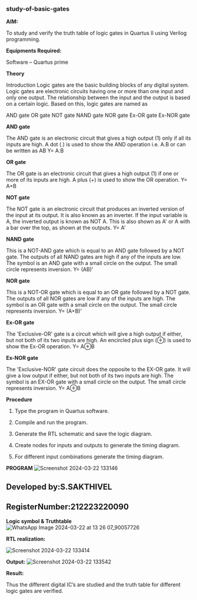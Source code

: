 ### study-of-basic-gates

**AIM:** 

To study and verify the truth table of logic gates in Quartus II using Verilog programming.

**Equipments Required:**

Software – Quartus prime 

**Theory**

Introduction Logic gates are the basic building blocks of any digital system. Logic gates are electronic circuits having one or more than one input and only one output. The relationship between the input and the output is based on a certain logic. Based on this, logic gates are named as

AND gate OR gate NOT gate NAND gate NOR gate Ex-OR gate Ex-NOR gate

**AND gate**

The AND gate is an electronic circuit that gives a high output (1) only if all its inputs are high. A dot (.) is used to show the AND operation i.e. A.B or can be written as AB
Y= A.B

**OR gate** 

The OR gate is an electronic circuit that gives a high output (1) if one or more of its inputs are high. A plus (+) is used to show the OR operation.
Y= A+B

**NOT gate**

The NOT gate is an electronic circuit that produces an inverted version of the input at its output. It is also known as an inverter. If the input variable is A, the inverted output is known as NOT A. This is also shown as A' or A with a bar over the top, as shown at the outputs.
Y= A'

**NAND gate**

This is a NOT-AND gate which is equal to an AND gate followed by a NOT gate. The outputs of all NAND gates are high if any of the inputs are low. The symbol is an AND gate with a small circle on the output. The small circle represents inversion.
Y= (AB)’

**NOR gate**

This is a NOT-OR gate which is equal to an OR gate followed by a NOT gate. The outputs of all NOR gates are low if any of the inputs are high. The symbol is an OR gate with a small circle on the output. The small circle represents inversion.
Y= (A+B)’

**Ex-OR gate**

The 'Exclusive-OR' gate is a circuit which will give a high output if either, but not both of its two inputs are high. An encircled plus sign (⊕) is used to show the Ex-OR operation.
Y= A⊕B

**Ex-NOR gate**

The 'Exclusive-NOR' gate circuit does the opposite to the EX-OR gate. It will give a low output if either, but not both of its two inputs are high. The symbol is an EX-OR gate with a small circle on the output. The small circle represents inversion.
Y= A⊕B

**Procedure** 

1.	Type the program in Quartus software.

2.	Compile and run the program.

3.	Generate the RTL schematic and save the logic diagram.

4.	Create nodes for inputs and outputs to generate the timing diagram.

5.	For different input combinations generate the timing diagram.


**PROGRAM**
![Screenshot 2024-03-22 133146](https://github.com/sakthivel2006-001/study-of-basic-gates/assets/151398732/dba4c9f8-169b-48fc-ae2f-37bd22ae2150)

 ## Developed by:S.SAKTHIVEL 
 ## RegisterNumber:212223220090
 
**Logic symbol & Truthtable**
![WhatsApp Image 2024-03-22 at 13 26 07_90057726](https://github.com/sakthivel2006-001/study-of-basic-gates/assets/151398732/97780930-6697-446c-952d-7e6af82b7a31)


**RTL realization:**

![Screenshot 2024-03-22 133414](https://github.com/sakthivel2006-001/study-of-basic-gates/assets/151398732/f9d2d60c-499a-4095-904b-4cca6f9fa004)


**Output:**
![Screenshot 2024-03-22 133542](https://github.com/sakthivel2006-001/study-of-basic-gates/assets/151398732/2a503100-846d-49e9-ba6c-7a816cb33e3c)


**Result:**


Thus the different digital IC’s are studied and the truth table for different logic gates are verified.




